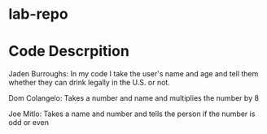 # lab-repo
# Code Descrpition
Jaden Burroughs: In my code I take  the user's name and age and tell them whether they can drink legally in the U.S. or not.

Dom Colangelo: Takes a number and name and multiplies the number by 8

Joe Mitlo: Takes a name and number and tells the person if the number is odd or even
